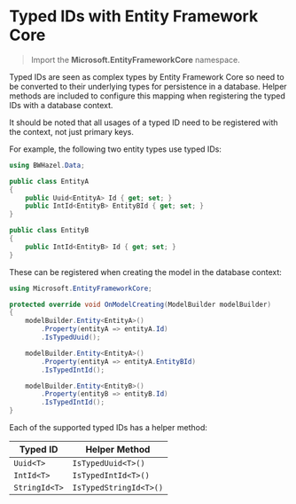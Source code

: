 # Typed IDs with Entity Framework Core

> Import the **Microsoft.EntityFrameworkCore** namespace.

Typed IDs are seen as complex types by Entity Framework Core so need to be converted to their underlying types for persistence in a database.  Helper methods are included to configure this mapping when registering the typed IDs with a database context.

It should be noted that all usages of a typed ID need to be registered with the context, not just primary keys.

For example, the following two entity types use typed IDs:

```csharp
using BWHazel.Data;

public class EntityA
{
    public Uuid<EntityA> Id { get; set; }
    public IntId<EntityB> EntityBId { get; set; }
}

public class EntityB
{
    public IntId<EntityB> Id { get; set; }
}
```

These can be registered when creating the model in the database context:

```csharp
using Microsoft.EntityFrameworkCore;

protected override void OnModelCreating(ModelBuilder modelBuilder)
{
    modelBuilder.Entity<EntityA>()
        .Property(entityA => entityA.Id)
        .IsTypedUuid();

    modelBuilder.Entity<EntityA>()
        .Property(entityA => entityA.EntityBId)
        .IsTypedIntId();

    modelBuilder.Entity<EntityB>()
        .Property(entityB => entityB.Id)
        .IsTypedIntId();
}
```

Each of the supported typed IDs has a helper method:

| Typed ID | Helper Method |
|-|-|
| `Uuid<T>` | `IsTypedUuid<T>()` |
| `IntId<T>` | `IsTypedIntId<T>()` |
| `StringId<T>` | `IsTypedStringId<T>()` |